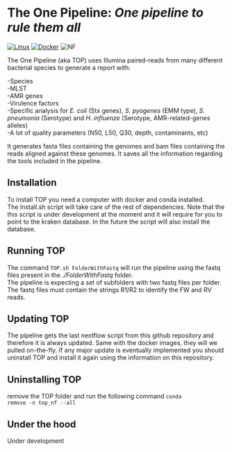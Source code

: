 # The One Pipeline: *One pipeline to rule them all*
[![Linux](https://svgshare.com/i/Zhy.svg)](https://www.linux.org/)   [![Docker](https://badgen.net/badge/icon/docker?icon=docker&label)](https://https://docker.com/) ![NF](https://badgen.net/badge/_/Nextflow/green?icon=terminal)


The One Pipeline (aka TOP) uses Illumina paired-reads from many different bacterial species to generate a report with:

-Species   
-MLST   
-AMR genes   
-Virulence factors   
-Specific analysis for *E. coli* (Stx genes), *S. pyogenes* (EMM type), *S. pneumonia* (Serotype) and *H. influenze* (Serotype, AMR-related-genes alleles)     
-A lot of quality parameters (N50, L50, Q30, depth, contaminants, etc)
    
 It generates fasta files containing the genomes and bam files containing the reads aligned against these genomes. It saves all the information regarding the tools included in the pipeline.

## Installation   
To install TOP you need a computer with docker and conda installed.    
The Install.sh script will take care of the rest of dependencies. 
Note that the this script is under development at the moment and it will require for you to point to the kraken database. In the future the script will also install the database.     
   
## Running TOP   
The command <code>TOP.sh FolderWithFastq</code> will run the pipeline using the fastq files present in the *./FolderWithFastq* folder.   
The pipeline is expecting a set of subfolders with two fastq files per folder. The fastq files must contain the strings R1/R2 to identify the FW and RV reads. 

## Updating TOP   
The pipeline gets the last nextflow script from this github repository and therefore it is always updated. Same with the docker images, they will we pulled on-the-fly. 
If any major update is eventually implemented you should uninstall TOP and install it again using the information on this repository.
   
## Uninstalling TOP
remove the TOP folder and run the following command <code>conda remove -n top_nf --all</code>

## Under the hood   
Under development
